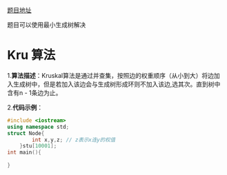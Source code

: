[题目地址](https://www.luogu.com.cn/problem/P1991)



题目可以使用最小生成树解决

# Kru 算法

1.**算法描述**：Kruskal算法是通过并查集，按照边的权重顺序（从小到大）将边加入生成树中，但是若加入该边会与生成树形成环则不加入该边,选其次。直到树中含有n - 1条边为止。

2.**代码示例**：

```cpp
#include <iostream>
using namespace std;
struct Node{
        int x,y,z; // z表示x连y的权值 
    }stu[10001];
int main(){
    
}
```



